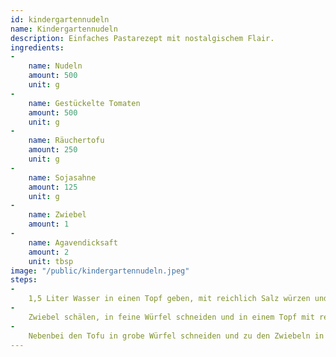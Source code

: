 ```yaml
---
id: kindergartennudeln
name: Kindergartennudeln
description: Einfaches Pastarezept mit nostalgischem Flair.
ingredients:
-
    name: Nudeln
    amount: 500
    unit: g
-
    name: Gestückelte Tomaten
    amount: 500
    unit: g
-
    name: Räuchertofu
    amount: 250
    unit: g
-
    name: Sojasahne
    amount: 125
    unit: g
-
    name: Zwiebel
    amount: 1
-
    name: Agavendicksaft
    amount: 2
    unit: tbsp
image: "/public/kindergartennudeln.jpeg"
steps:
-
    1,5 Liter Wasser in einen Topf geben, mit reichlich Salz würzen und zum Kochen bringen.
-
    Zwiebel schälen, in feine Würfel schneiden und in einem Topf mit reichlich Öl anschwitzen.
-
    Nebenbei den Tofu in grobe Würfel schneiden und zu den Zwiebeln in den Topf geben.
---
```

